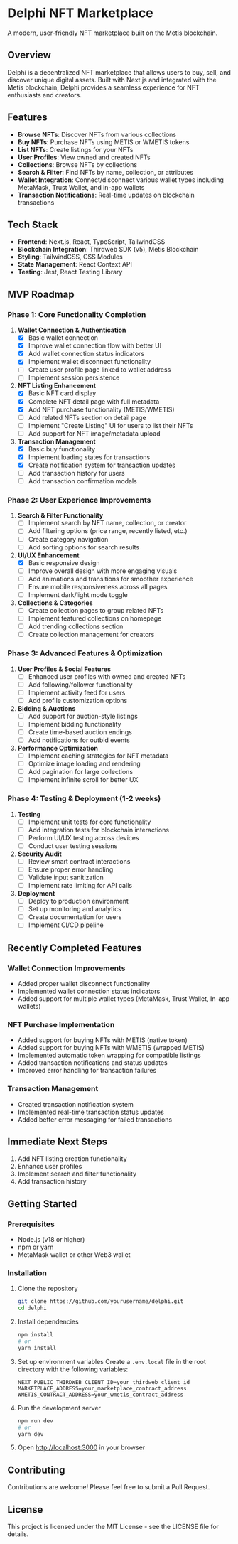 # Delphi NFT Marketplace

A modern, user-friendly NFT marketplace built on the Metis blockchain.

## Overview

Delphi is a decentralized NFT marketplace that allows users to buy, sell, and discover unique digital assets. Built with Next.js and integrated with the Metis blockchain, Delphi provides a seamless experience for NFT enthusiasts and creators.

## Features

- **Browse NFTs**: Discover NFTs from various collections
- **Buy NFTs**: Purchase NFTs using METIS or WMETIS tokens
- **List NFTs**: Create listings for your NFTs
- **User Profiles**: View owned and created NFTs
- **Collections**: Browse NFTs by collections
- **Search & Filter**: Find NFTs by name, collection, or attributes
- **Wallet Integration**: Connect/disconnect various wallet types including MetaMask, Trust Wallet, and in-app wallets
- **Transaction Notifications**: Real-time updates on blockchain transactions

## Tech Stack

- **Frontend**: Next.js, React, TypeScript, TailwindCSS
- **Blockchain Integration**: Thirdweb SDK (v5), Metis Blockchain
- **Styling**: TailwindCSS, CSS Modules
- **State Management**: React Context API
- **Testing**: Jest, React Testing Library

## MVP Roadmap

### Phase 1: Core Functionality Completion 

1. **Wallet Connection & Authentication**
   - [x] Basic wallet connection
   - [x] Improve wallet connection flow with better UI
   - [x] Add wallet connection status indicators
   - [x] Implement wallet disconnect functionality
   - [ ] Create user profile page linked to wallet address
   - [ ] Implement session persistence

2. **NFT Listing Enhancement**
   - [x] Basic NFT card display
   - [x] Complete NFT detail page with full metadata
   - [x] Add NFT purchase functionality (METIS/WMETIS)
   - [ ] Add related NFTs section on detail page
   - [ ] Implement "Create Listing" UI for users to list their NFTs
   - [ ] Add support for NFT image/metadata upload

3. **Transaction Management**
   - [x] Basic buy functionality
   - [x] Implement loading states for transactions
   - [x] Create notification system for transaction updates
   - [ ] Add transaction history for users
   - [ ] Add transaction confirmation modals

### Phase 2: User Experience Improvements 

1. **Search & Filter Functionality**
   - [ ] Implement search by NFT name, collection, or creator
   - [ ] Add filtering options (price range, recently listed, etc.)
   - [ ] Create category navigation
   - [ ] Add sorting options for search results

2. **UI/UX Enhancement**
   - [x] Basic responsive design
   - [ ] Improve overall design with more engaging visuals
   - [ ] Add animations and transitions for smoother experience
   - [ ] Ensure mobile responsiveness across all pages
   - [ ] Implement dark/light mode toggle

3. **Collections & Categories**
   - [ ] Create collection pages to group related NFTs
   - [ ] Implement featured collections on homepage
   - [ ] Add trending collections section
   - [ ] Create collection management for creators

### Phase 3: Advanced Features & Optimization 

1. **User Profiles & Social Features**
   - [ ] Enhanced user profiles with owned and created NFTs
   - [ ] Add following/follower functionality
   - [ ] Implement activity feed for users
   - [ ] Add profile customization options

2. **Bidding & Auctions**
   - [ ] Add support for auction-style listings
   - [ ] Implement bidding functionality
   - [ ] Create time-based auction endings
   - [ ] Add notifications for outbid events

3. **Performance Optimization**
   - [ ] Implement caching strategies for NFT metadata
   - [ ] Optimize image loading and rendering
   - [ ] Add pagination for large collections
   - [ ] Implement infinite scroll for better UX

### Phase 4: Testing & Deployment (1-2 weeks)

1. **Testing**
   - [ ] Implement unit tests for core functionality
   - [ ] Add integration tests for blockchain interactions
   - [ ] Perform UI/UX testing across devices
   - [ ] Conduct user testing sessions

2. **Security Audit**
   - [ ] Review smart contract interactions
   - [ ] Ensure proper error handling
   - [ ] Validate input sanitization
   - [ ] Implement rate limiting for API calls

3. **Deployment**
   - [ ] Deploy to production environment
   - [ ] Set up monitoring and analytics
   - [ ] Create documentation for users
   - [ ] Implement CI/CD pipeline

## Recently Completed Features

### Wallet Connection Improvements
- Added proper wallet disconnect functionality
- Implemented wallet connection status indicators
- Added support for multiple wallet types (MetaMask, Trust Wallet, In-app wallets)

### NFT Purchase Implementation
- Added support for buying NFTs with METIS (native token)
- Added support for buying NFTs with WMETIS (wrapped METIS)
- Implemented automatic token wrapping for compatible listings
- Added transaction notifications and status updates
- Improved error handling for transaction failures

### Transaction Management
- Created transaction notification system
- Implemented real-time transaction status updates
- Added better error messaging for failed transactions

## Immediate Next Steps

1. Add NFT listing creation functionality
2. Enhance user profiles
3. Implement search and filter functionality
4. Add transaction history

## Getting Started

### Prerequisites

- Node.js (v18 or higher)
- npm or yarn
- MetaMask wallet or other Web3 wallet

### Installation

1. Clone the repository
   ```bash
   git clone https://github.com/yourusername/delphi.git
   cd delphi
   ```

2. Install dependencies
   ```bash
   npm install
   # or
   yarn install
   ```

3. Set up environment variables
   Create a `.env.local` file in the root directory with the following variables:
   ```
   NEXT_PUBLIC_THIRDWEB_CLIENT_ID=your_thirdweb_client_id
   MARKETPLACE_ADDRESS=your_marketplace_contract_address
   WMETIS_CONTRACT_ADDRESS=your_wmetis_contract_address
   ```

4. Run the development server
   ```bash
   npm run dev
   # or
   yarn dev
   ```

5. Open [http://localhost:3000](http://localhost:3000) in your browser

## Contributing

Contributions are welcome! Please feel free to submit a Pull Request.

## License

This project is licensed under the MIT License - see the LICENSE file for details.
